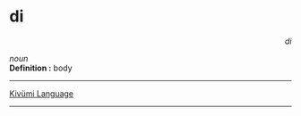 
# di

<div align="right"><i>di</i></div>

*noun*  
**Definition :** body  

---

[Kivümi Language](../README.md)

---

